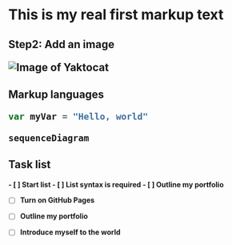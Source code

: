 # This is my real first markup text
<h2> Step2: Add an image

![Image of Yaktocat](https://octodex.github.com/images/yaktocat.png)

<h2> Markup languages

``` javascript
var myVar = "Hello, world"
```

``` Mermaid
sequenceDiagram

```

<h2> Task list
<h4>
- [ ] Start list
- [ ] List syntax is required
- [ ] Outline my portfolio


- [ ] Turn on GitHub Pages
- [ ] Outline my portfolio
- [ ] Introduce myself to the world

